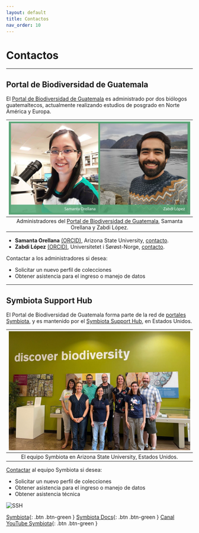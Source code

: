 ```yaml
---
layout: default
title: Contactos 
nav_order: 10
---
```


# Contactos

---

## Portal de Biodiversidad de Guatemala

El [Portal de Biodiversidad de Guatemala](https://biodiversidad.gt) es administrado por dos biólogos guatemaltecos, actualmente realizando estudios de posgrado en Norte América y Europa.

|<img src="https://github.com/GuatemalaPortal/guatemalaportal.github.io/blob/main/static/portal/AdministradoresPBG.jpg?raw=true" alt="Administradores Portal de Biodiversidad" width="490" height="250">|
|:--:|
|Administradores del [Portal de Biodiversidad de Guatemala](https://biodiversidad.gt), Samanta Orellana y Zabdi López.|

- **Samanta Orellana** [(ORCID)](https://orcid.org/0000-0002-4098-5823), Arizona State University, [contacto](mailto:sorellana@asu.edu).
- **Zabdi López** [(ORCID)](https://orcid.org/0000-0003-0449-7352), Universitetet i Sørøst-Norge, [contacto](mailto:zabdi@alumni.uvg.edu.gt).

Contactar a los administradores si desea:
- Solicitar un nuevo perfil de colecciones
- Obtener asistencia para el ingreso o manejo de datos

---

## Symbiota Support Hub

El Portal de Biodiversidad de Guatemala forma parte de la red de [portales Symbiota](https://symbiota.org/symbiota-portals), y es mantenido por el [Symbiota Support Hub](https://symbiota.org/ayuda/), en Estados Unidos.

|<img src="https://github.com/GuatemalaPortal/guatemalaportal.github.io/blob/main/static/portal/SSHatASU.jpg?raw=true" alt="SSH" width="490" height="320">|
|:--:|
|El equipo Symbiota en Arizona State University, Estados Unidos.|

[Contactar](mailto:ayuda@symbiota.org) al equipo Symbiota si desea:
- Solicitar un nuevo perfil de colecciones
- Obtener asistencia para el ingreso o manejo de datos
- Obtener asistencia técnica

<img src="https://symbiota.org/wp-content/uploads/SSHub_PNG-768x415.png" alt="SSH" width="470" height="250">

[Symbiota](http://symbiota.org/es){: .btn .btn-green } 
[Symbiota Docs](http://symbiota.org/docs/es){: .btn .btn-green }
[Canal YouTube Symbiota](https://www.youtube.com/channel/UC7glMVLRnTA6ES3VTsci7iQ){: .btn .btn-green }

